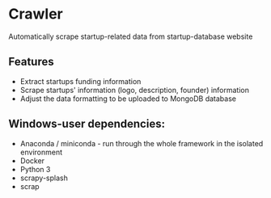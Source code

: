 # Crawler
Automatically scrape startup-related data from startup-database website

## Features
- Extract startups funding information
- Scrape startups' information (logo, description, founder) information
- Adjust the data formatting to be uploaded to MongoDB database

## Windows-user dependencies:
  - Anaconda / miniconda - run through the whole framework in the isolated environment
  - Docker
  - Python 3
  - scrapy-splash
  - scrap
  
